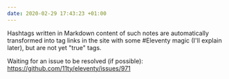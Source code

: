 ```yaml
---
date: 2020-02-29 17:43:23 +01:00
---
```


Hashtags written in Markdown content of such notes are automatically transformed into tag links in the site with some #Eleventy magic (I'll explain later), but are not yet "true" tags.

Waiting for an issue to be resolved (if possible): https://github.com/11ty/eleventy/issues/971
